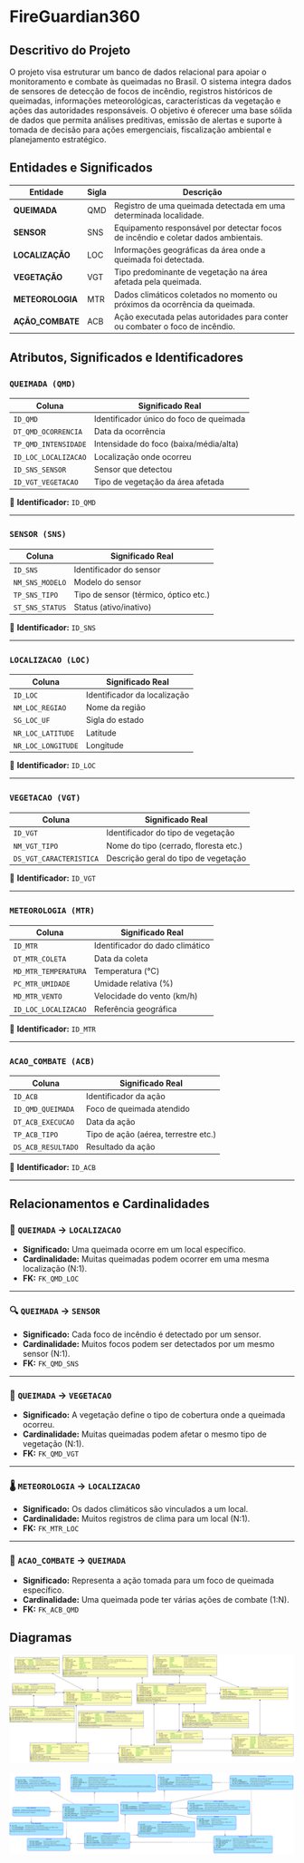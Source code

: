# FireGuardian360

## Descritivo do Projeto

O projeto visa estruturar um banco de dados relacional para apoiar o monitoramento e combate às queimadas no Brasil. O sistema integra dados de sensores de detecção de focos de incêndio, registros históricos de queimadas, informações meteorológicas, características da vegetação e ações das autoridades responsáveis. O objetivo é oferecer uma base sólida de dados que permita análises preditivas, emissão de alertas e suporte à tomada de decisão para ações emergenciais, fiscalização ambiental e planejamento estratégico.

## Entidades e Significados

| Entidade         | Sigla | Descrição                                                                                   |
|------------------|-------|--------------------------------------------------------------------------------------------|
| **QUEIMADA**     | QMD   | Registro de uma queimada detectada em uma determinada localidade.                           |
| **SENSOR**       | SNS   | Equipamento responsável por detectar focos de incêndio e coletar dados ambientais.          |
| **LOCALIZAÇÃO**  | LOC   | Informações geográficas da área onde a queimada foi detectada.                              |
| **VEGETAÇÃO**    | VGT   | Tipo predominante de vegetação na área afetada pela queimada.                               |
| **METEOROLOGIA** | MTR   | Dados climáticos coletados no momento ou próximos da ocorrência da queimada.                |
| **AÇÃO_COMBATE** | ACB   | Ação executada pelas autoridades para conter ou combater o foco de incêndio.                |

## **Atributos, Significados e Identificadores**

### `QUEIMADA (QMD)`

| Coluna               | Significado Real                        |
| -------------------- | --------------------------------------- |
| `ID_QMD`    | Identificador único do foco de queimada |
| `DT_QMD_OCORRENCIA`  | Data da ocorrência                      |
| `TP_QMD_INTENSIDADE` | Intensidade do foco (baixa/média/alta)  |
| `ID_LOC_LOCALIZACAO` | Localização onde ocorreu                |
| `ID_SNS_SENSOR`      | Sensor que detectou                     |
| `ID_VGT_VEGETACAO`   | Tipo de vegetação da área afetada       |

🔑 **Identificador:** `ID_QMD`

---

### `SENSOR (SNS)`

| Coluna          | Significado Real                      |
| --------------- | ------------------------------------- |
| `ID_SNS` | Identificador do sensor               |
| `NM_SNS_MODELO` | Modelo do sensor                      |
| `TP_SNS_TIPO`   | Tipo de sensor (térmico, óptico etc.) |
| `ST_SNS_STATUS` | Status (ativo/inativo)                |

🔑 **Identificador:** `ID_SNS`

---

### `LOCALIZACAO (LOC)`

| Coluna               | Significado Real             |
| -------------------- | ---------------------------- |
| `ID_LOC` | Identificador da localização |
| `NM_LOC_REGIAO`      | Nome da região               |
| `SG_LOC_UF`          | Sigla do estado              |
| `NR_LOC_LATITUDE`    | Latitude                     |
| `NR_LOC_LONGITUDE`   | Longitude                    |

🔑 **Identificador:** `ID_LOC`

---

### `VEGETACAO (VGT)`

| Coluna                  | Significado Real                      |
| ----------------------- | ------------------------------------- |
| `ID_VGT`      | Identificador do tipo de vegetação    |
| `NM_VGT_TIPO`           | Nome do tipo (cerrado, floresta etc.) |
| `DS_VGT_CARACTERISTICA` | Descrição geral do tipo de vegetação  |

🔑 **Identificador:** `ID_VGT`

---

### `METEOROLOGIA (MTR)`

| Coluna                | Significado Real                |
| --------------------- | ------------------------------- |
| `ID_MTR` | Identificador do dado climático |
| `DT_MTR_COLETA`       | Data da coleta                  |
| `MD_MTR_TEMPERATURA`  | Temperatura (°C)                |
| `PC_MTR_UMIDADE`      | Umidade relativa (%)            |
| `MD_MTR_VENTO`        | Velocidade do vento (km/h)      |
| `ID_LOC_LOCALIZACAO`  | Referência geográfica           |

🔑 **Identificador:** `ID_MTR`

---

### `ACAO_COMBATE (ACB)`

| Coluna             | Significado Real                     |
| ------------------ | ------------------------------------ |
| `ID_ACB`      | Identificador da ação                |
| `ID_QMD_QUEIMADA`  | Foco de queimada atendido            |
| `DT_ACB_EXECUCAO`  | Data da ação                         |
| `TP_ACB_TIPO`      | Tipo de ação (aérea, terrestre etc.) |
| `DS_ACB_RESULTADO` | Resultado da ação                    |

🔑 **Identificador:** `ID_ACB`

---

## **Relacionamentos e Cardinalidades**

### 📍 `QUEIMADA` → `LOCALIZACAO`

* **Significado:** Uma queimada ocorre em um local específico.
* **Cardinalidade:** Muitas queimadas podem ocorrer em uma mesma localização (N:1).
* **FK:** `FK_QMD_LOC`

---

### 🔍 `QUEIMADA` → `SENSOR`

* **Significado:** Cada foco de incêndio é detectado por um sensor.
* **Cardinalidade:** Muitos focos podem ser detectados por um mesmo sensor (N:1).
* **FK:** `FK_QMD_SNS`

---

### 🌿 `QUEIMADA` → `VEGETACAO`

* **Significado:** A vegetação define o tipo de cobertura onde a queimada ocorreu.
* **Cardinalidade:** Muitas queimadas podem afetar o mesmo tipo de vegetação (N:1).
* **FK:** `FK_QMD_VGT`

---

### 🌡️ `METEOROLOGIA` → `LOCALIZACAO`

* **Significado:** Os dados climáticos são vinculados a um local.
* **Cardinalidade:** Muitos registros de clima para um local (N:1).
* **FK:** `FK_MTR_LOC`

---

### 🧯 `ACAO_COMBATE` → `QUEIMADA`

* **Significado:** Representa a ação tomada para um foco de queimada específico.
* **Cardinalidade:** Uma queimada pode ter várias ações de combate (1\:N).
* **FK:** `FK_ACB_QMD`

## Diagramas

![Relacional](./Relational.png)

![Lógico](./Logical.png)
